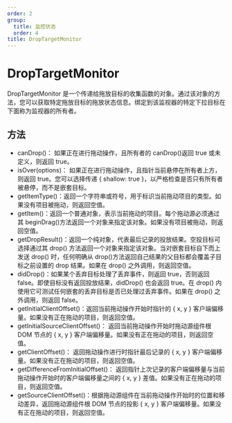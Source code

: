 ```yaml
---
order: 2
group:
  title: 监控状态
  order: 4
title: DropTargetMonitor
---
```


# DropTargetMonitor

DropTargetMonitor 是一个传递给拖放目标的收集函数的对象。通过该对象的方法，您可以获取特定拖放目标的拖放状态信息。绑定到该监视器的特定下拉目标在下面称为监视器的所有者。

## 方法

* canDrop()： 如果正在进行拖动操作，且所有者的 canDrop()返回 true 或未定义，则返回 true。
* isOver(options)： 如果正在进行拖动操作，且指针当前悬停在所有者上方，则返回 true。您可以选择传递 { shallow: true }，以严格检查是否只有所有者被悬停，而不是嵌套目标。
* getItemType()：返回一个字符串或符号，用于标识当前拖动项目的类型。如果没有项目被拖动，则返回空值。
* getItem()：返回一个普通对象，表示当前拖动的项目。每个拖动源必须通过其 beginDrag()方法返回一个对象来指定该对象。如果没有项目被拖动，则返回空值。
* getDropResult()：返回一个纯对象，代表最后记录的投放结果。空投目标可选择通过其 drop() 方法返回一个对象来指定该对象。当对嵌套目标自下而上发送 drop() 时，任何明确从 drop()方法返回自己结果的父目标都会覆盖子目标之前设置的 drop 结果。如果在 drop() 之外调用，则返回空值。
* didDrop()：如果某个丢弃目标处理了丢弃事件，则返回 true，否则返回 false。即使目标没有返回投放结果，didDrop() 也会返回 true。在 drop() 内使用它可测试任何嵌套的丢弃目标是否已处理过丢弃事件。如果在 drop() 之外调用，则返回 false。
* getInitialClientOffset()：返回当前拖动操作开始时指针的 { x, y } 客户端偏移量。如果没有正在拖动的项目，则返回空值。
* getInitialSourceClientOffset()： 返回当前拖动操作开始时拖动源组件根 DOM 节点的 { x, y } 客户端偏移量。如果没有正在拖动的项目，则返回空值。
* getClientOffset()： 返回拖动操作进行时指针最后记录的 { x, y } 客户端偏移量。如果没有正在拖动的项目，则返回空值。
* getDifferenceFromInitialOffset()： 返回指针上次记录的客户端偏移量与当前拖动操作开始时的客户端偏移量之间的 { x, y } 差值。如果没有正在拖动的项目，则返回空值。
* getSourceClientOffset()：根据拖动源组件在当前拖动操作开始时的位置和移动差异，返回拖动源组件根 DOM 节点的投影 { x, y } 客户端偏移量。如果没有正在拖动的项目，则返回空值。
